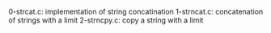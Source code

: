0-strcat.c: implementation of string concatination
1-strncat.c: concatenation of strings with a limit
2-strncpy.c: copy a string with a limit
